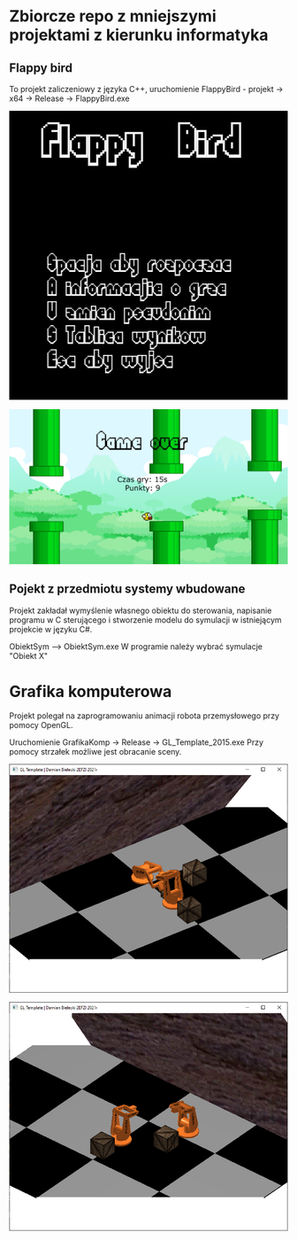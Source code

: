 # Zbiorcze repo z mniejszymi projektami z kierunku informatyka

## Flappy bird 
To projekt zaliczeniowy z języka C++,
uruchomienie FlappyBird - projekt -> x64 -> Release -> FlappyBird.exe

![Animacja robota](FlappyBird/img/ss1.png?raw=true "Okno startowe")

![Animacja robota](FlappyBird/img/ss2.png?raw=true "Widok po przegraniu")


## Pojekt z przedmiotu systemy wbudowane
Projekt zakładał wymyślenie własnego obiektu do sterowania,
napisanie programu w C sterującego i stworzenie modelu do symulacji
w istniejącym projekcie w języku C#.

ObiektSym --> ObiektSym.exe
W programie należy wybrać symulacje "Obiekt X"

# Grafika komputerowa

Projekt polegał na zaprogramowaniu animacji robota przemysłowego przy pomocy 
OpenGL. 

Uruchomienie GrafikaKomp -> Release -> GL_Template_2015.exe
Przy pomocy strzałek możliwe jest obracanie sceny.

![Animacja robota](grafikaKomp/img/ss1.png?raw=true "Zrzut ekranu z porgramu")

![Animacja robota](grafikaKomp/img/ss2.png?raw=true "Zrzut ekranu z porgramu")
